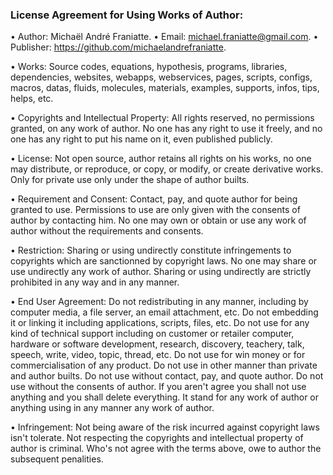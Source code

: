 ﻿  
### License Agreement for Using Works of Author:  
  
• Author: Michaël André Franiatte. • Email: michael.franiatte@gmail.com. • Publisher: https://github.com/michaelandrefraniatte.  
  
• Works: Source codes, equations, hypothesis, programs, libraries, dependencies, websites, webapps, webservices, pages, scripts, configs, macros, datas, fluids, molecules, materials, examples, supports, infos, tips, helps, etc.  
  
• Copyrights and Intellectual Property: All rights reserved, no permissions granted, on any work of author. No one has any right to use it freely, and no one has any right to put his name on it, even published publicly.  
  
• License: Not open source, author retains all rights on his works, no one may distribute, or reproduce, or copy, or modify, or create derivative works. Only for private use only under the shape of author builts.  
  
• Requirement and Consent: Contact, pay, and quote author for being granted to use. Permissions to use are only given with the consents of author by contacting him. No one may own or obtain or use any work of author without the requirements and consents.  
  
• Restriction: Sharing or using undirectly constitute infringements to copyrights which are sanctionned by copyright laws. No one may share or use undirectly any work of author. Sharing or using undirectly are strictly prohibited in any way and in any manner.  
  
• End User Agreement: Do not redistributing in any manner, including by computer media, a file server, an email attachment, etc. Do not embedding it or linking it including applications, scripts, files, etc. Do not use for any kind of technical support including on customer or retailer computer, hardware or software development, research, discovery, teachery, talk, speech, write, video, topic, thread, etc. Do not use for win money or for commercialisation of any product. Do not use in other manner than private and author builts. Do not use without contact, pay, and quote author. Do not use without the consents of author. If you aren't agree you shall not use anything and you shall delete everything. It stand for any work of author or anything using in any manner any work of author.  
  
• Infringement: Not being aware of the risk incurred against copyright laws isn't tolerate. Not respecting the copyrights and intellectual property of author is criminal. Who's not agree with the terms above, owe to author the subsequent penalities.  
  